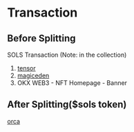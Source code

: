 # Transaction

## Before Splitting

SOLS Transaction (Note: in the collection)

1. [tensor](https://www.tensor.trade/trade/sols)
2. [magiceden](https://magiceden.io/marketplace/sols_spl20)
3. OKX WEB3 - NFT Homepage - Banner

## After Splitting($sols token)

[orca](https://www.orca.so/?utm_source=ave.ai)
